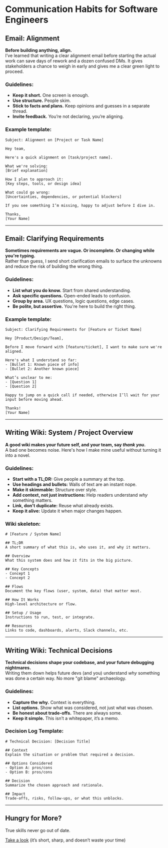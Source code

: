 # Communication Habits for Software Engineers

## Email: Alignment

**Before building anything, align.**\
I’ve learned that writing a clear alignment email before starting the actual work can save days of rework and a dozen confused DMs. It gives stakeholders a chance to weigh in early and gives me a clear green light to proceed.

### Guidelines:

- **Keep it short.** One screen is enough.
- **Use structure.** People skim.
- **Stick to facts and plans.** Keep opinions and guesses in a separate thread.
- **Invite feedback.** You’re not declaring, you’re aligning.

### Example template:

```
Subject: Alignment on [Project or Task Name]

Hey team,

Here's a quick alignment on [task/project name].

What we're solving:
[Brief explanation]

How I plan to approach it:
[Key steps, tools, or design idea]

What could go wrong:
[Uncertainties, dependencies, or potential blockers]

If you see something I’m missing, happy to adjust before I dive in.

Thanks,  
[Your Name]
```

---

## Email: Clarifying Requirements

**Sometimes requirements are vague. Or incomplete. Or changing while you're typing.**\
Rather than guess, I send short clarification emails to surface the unknowns and reduce the risk of building the wrong thing.

### Guidelines:

- **List what you do know.** Start from shared understanding.
- **Ask specific questions.** Open-ended leads to confusion.
- **Group by area.** UX questions, logic questions, edge cases.
- **Be polite, but assertive.** You're here to build the right thing.

### Example template:

```
Subject: Clarifying Requirements for [Feature or Ticket Name]

Hey [Product/Design/Team],

Before I move forward with [feature/ticket], I want to make sure we're aligned.

Here's what I understand so far:
- [Bullet 1: Known piece of info]
- [Bullet 2: Another known piece]

What’s unclear to me:
- [Question 1]
- [Question 2]

Happy to jump on a quick call if needed, otherwise I’ll wait for your input before moving ahead.

Thanks!  
[Your Name]
```

---

## Writing Wiki: System / Project Overview

**A good wiki makes your future self, and your team, say *****thank you*****.**\
A bad one becomes noise. Here's how I make mine useful without turning it into a novel.

### Guidelines:

- **Start with a TL;DR:** Give people a summary at the top.
- **Use headings and bullets:** Walls of text are an instant nope.
- **Make it skimmable:** Structure over style.
- **Add context, not just instructions:** Help readers understand *why* something matters.
- **Link, don't duplicate:** Reuse what already exists.
- **Keep it alive:** Update it when major changes happen.

### Wiki skeleton:

```
# [Feature / System Name]

## TL;DR
A short summary of what this is, who uses it, and why it matters.

## Overview
What this system does and how it fits in the big picture.

## Key Concepts
- Concept 1
- Concept 2

## Flows
Document the key flows (user, system, data) that matter most.

## How It Works
High-level architecture or flow.

## Setup / Usage
Instructions to run, test, or integrate.

## Resources
Links to code, dashboards, alerts, Slack channels, etc.
```

---

## Writing Wiki: Technical Decisions

**Technical decisions shape your codebase, and your future debugging nightmares.**\
Writing them down helps future devs (and you) understand *why* something was done a certain way. No more "git blame" archaeology.

### Guidelines:

- **Capture the why.** Context is everything.
- **List options.** Show what was considered, not just what was chosen.
- **Be honest about trade-offs.** There are always some.
- **Keep it simple.** This isn’t a whitepaper, it’s a memo.

### Decision Log Template:

```
# Technical Decision: [Decision Title]

## Context
Explain the situation or problem that required a decision.

## Options Considered
- Option A: pros/cons
- Option B: pros/cons

## Decision
Summarize the chosen approach and rationale.

## Impact
Trade-offs, risks, follow-ups, or what this unblocks.
```

---

## Hungry for More?

True skills never go out of date.

[Take a look](https://www.bytestoskills.co/) (it’s short, sharp, and doesn’t waste your time)

